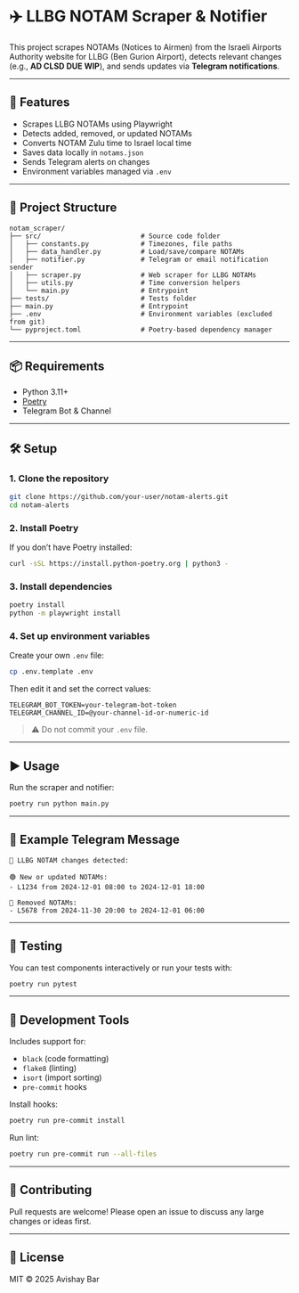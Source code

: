 # ✈️ LLBG NOTAM Scraper & Notifier

This project scrapes NOTAMs (Notices to Airmen) from the Israeli Airports Authority website for LLBG (Ben Gurion Airport), detects relevant changes (e.g., **AD CLSD DUE WIP**), and sends updates via **Telegram notifications**.

---

## 🚀 Features

- Scrapes LLBG NOTAMs using Playwright
- Detects added, removed, or updated NOTAMs
- Converts NOTAM Zulu time to Israel local time
- Saves data locally in `notams.json`
- Sends Telegram alerts on changes
- Environment variables managed via `.env`

---

## 📁 Project Structure

```
notam_scraper/
├── src/                         # Source code folder
│   ├── constants.py             # Timezones, file paths
│   ├── data_handler.py          # Load/save/compare NOTAMs
│   ├── notifier.py              # Telegram or email notification sender
│   ├── scraper.py               # Web scraper for LLBG NOTAMs
│   ├── utils.py                 # Time conversion helpers
│   └── main.py                  # Entrypoint
├── tests/                       # Tests folder
├── main.py                      # Entrypoint
├── .env                         # Environment variables (excluded from git)
└── pyproject.toml               # Poetry-based dependency manager
```

---

## 📦 Requirements

- Python 3.11+
- [Poetry](https://python-poetry.org/)
- Telegram Bot & Channel

---

## 🛠️ Setup

### 1. Clone the repository

```bash
git clone https://github.com/your-user/notam-alerts.git
cd notam-alerts
```

### 2. Install Poetry

If you don’t have Poetry installed:

```bash
curl -sSL https://install.python-poetry.org | python3 -
```

### 3. Install dependencies

```bash
poetry install
python -m playwright install
```

### 4. Set up environment variables

Create your own `.env` file:

```bash
cp .env.template .env
```

Then edit it and set the correct values:

```env
TELEGRAM_BOT_TOKEN=your-telegram-bot-token
TELEGRAM_CHANNEL_ID=@your-channel-id-or-numeric-id
```

> ⚠️ Do not commit your `.env` file.

---

## ▶️ Usage

Run the scraper and notifier:

```bash
poetry run python main.py
```

---

## 📘 Example Telegram Message

```
🚨 LLBG NOTAM changes detected:

🟢 New or updated NOTAMs:
- L1234 from 2024-12-01 08:00 to 2024-12-01 18:00

🔴 Removed NOTAMs:
- L5678 from 2024-11-30 20:00 to 2024-12-01 06:00
```

---

## 🧪 Testing

You can test components interactively or run your tests with:

```bash
poetry run pytest
```

---

## 🧰 Development Tools

Includes support for:

- `black` (code formatting)
- `flake8` (linting)
- `isort` (import sorting)
- `pre-commit` hooks

Install hooks:

```bash
poetry run pre-commit install
```

Run lint:

```bash
poetry run pre-commit run --all-files
```

---

## 🤝 Contributing

Pull requests are welcome! Please open an issue to discuss any large changes or ideas first.

---

## 📄 License

MIT © 2025 Avishay Bar
